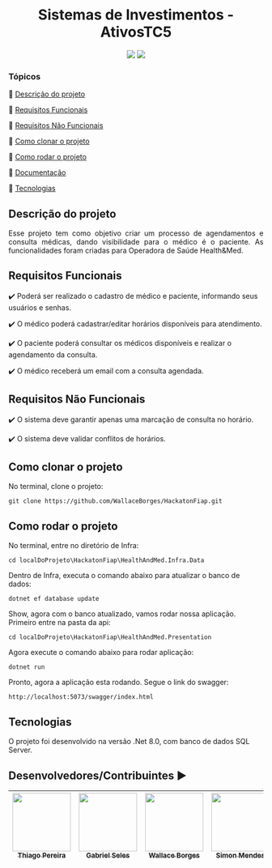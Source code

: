 <h1 align="center"> Sistemas de Investimentos - AtivosTC5  </h1>

<p align="center">
  <img src="http://img.shields.io/static/v1?label=TESTES&message=%3E100&color=GREEN&style=for-the-badge"/>
   <img src="http://img.shields.io/static/v1?label=STATUS&message=CONCLUIDO&color=GREEN&style=for-the-badge"/>
</p>

### Tópicos 

:small_blue_diamond: [Descrição do projeto](#descrição-do-projeto)

:small_blue_diamond: [Requisitos Funcionais](#requisitos-funcionais)

:small_blue_diamond: [Requisitos Não Funcionais](#requisitos-não-funcionais)

:small_blue_diamond: [Como clonar o projeto](#como-clonar-o-projeto)

:small_blue_diamond: [Como rodar o projeto](#como-rodar-o-projeto)

:small_blue_diamond: [Documentação](#documentação)

:small_blue_diamond: [Tecnologias](#tecnologias)

## Descrição do projeto 

<p align="justify">
  Esse projeto tem como objetivo criar um processo de agendamentos e consulta médicas, dando visibilidade para o médico é o paciente.
  As funcionalidades foram criadas para Operadora de Saúde Health&Med.
</p>

## Requisitos Funcionais

:heavy_check_mark: Poderá ser realizado o cadastro de médico e paciente, informando seus usuários e senhas.

:heavy_check_mark: O médico poderá cadastrar/editar horários disponíveis para atendimento.

:heavy_check_mark: O paciente poderá consultar os médicos disponíveis e realizar o agendamento da consulta.

:heavy_check_mark: O médico receberá um email com a consulta agendada.

## Requisitos Não Funcionais

:heavy_check_mark: O sistema deve garantir apenas uma marcação de consulta no horário.

:heavy_check_mark: O sistema deve validar conflitos de horários.

## Como clonar o projeto

No terminal, clone o projeto: 
```
git clone https://github.com/WallaceBorges/HackatonFiap.git
```

## Como rodar o projeto

No terminal, entre no diretório de Infra:
```
cd localDoProjeto\HackatonFiap\HealthAndMed.Infra.Data
```

Dentro de Infra, executa o comando abaixo para atualizar o banco de dados:
```
dotnet ef database update
```

Show, agora com o banco atualizado, vamos rodar nossa aplicação.
Primeiro entre na pasta da api:
```
cd localDoProjeto\HackatonFiap\HealthAndMed.Presentation
```

Agora execute o comando abaixo para rodar aplicação:
```
dotnet run
```

Pronto, agora a aplicação esta rodando. Segue o link do swagger:
```
http://localhost:5073/swagger/index.html
```

## Tecnologias

O projeto foi desenvolvido na versão .Net 8.0, com banco de dados SQL Server.

## Desenvolvedores/Contribuintes :arrow_forward:

| [<img src="https://avatars.githubusercontent.com/u/31574481?s=400&u=c256fa50a65feb93d2b537776c538304f1ba6efe&v=4" width=115><br><sub>Thiago Pereira</sub>](https://github.com/TSP17) |  [<img src="https://avatars.githubusercontent.com/u/17633740?v=4" width=115><br><sub>Gabriel Seles</sub>](https://github.com/SelesGabriel) |  [<img src="https://avatars.githubusercontent.com/u/46162170?v=4" width=115><br><sub>Wallace Borges</sub>](https://github.com/WallaceBorges) |[<img src="https://avatars.githubusercontent.com/u/77901483?v=4" width=115><br><sub>Simon Mendes</sub>](https://github.com/simpmendes) |
| :---: | :---: | :---: | :---: 
